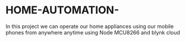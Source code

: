 # HOME-AUTOMATION-
In this project we can operate our home appliances using our mobile phones from anywhere 
anytime using Node MCU8266 and blynk cloud
